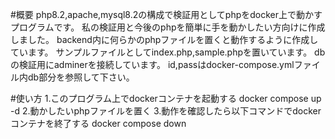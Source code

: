 #概要
php8.2,apache,mysql8.2の構成で検証用としてphpをdocker上で動かすプログラムです。
私の検証用と今後のphpを簡単に手を動かしたい方向けに作成しました。
backend内に何らかのphpファイルを置くと動作するように作成しています。
サンプルファイルとしてindex.php,sample.phpを置いています。
dbの検証用にadminerを接続しています。
id,passはdocker-compose.ymlファイル内db部分を参照して下さい。

#使い方
1.このプログラム上でdockerコンテナを起動する
docker compose up -d
2.動かしたいphpファイルを置く
3.動作を確認したら以下コマンドでdockerコンテナを終了する
docker compose down